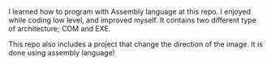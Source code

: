 I learned how to program with Assembly language at this repo. I enjoyed while coding low level, and improved myself. It contains two different type of architecture; COM and EXE.

This repo also includes a project that change the direction of the image. It is done using assembly language!

